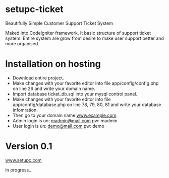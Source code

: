 # setupc-ticket
Beautifully Simple Customer Support Ticket System

Maked into CodeIgniter framework. It basic structure of support ticket system. Entire system are grow from desire to make user support better and more organised. 


# Installation on hosting
- Download entire project.
- Make changes with your favorite editor into file app/config/config.php on line 26 and write your domain name.
- Import database ticket_db.sql into your mysql control panel.
- Make changes with your favorite editor into file app/config/database.php on line 78, 79, 80, 81 and write your database infomration. 
- Then go to your domain name www.example.com.
- Admin login is un: madmin@mail.com pw: madmin
- User login is un: demo@mail.com pw: demo

# Version 0.1
www.setupc.com

In progress...

